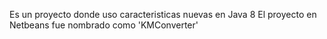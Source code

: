 Es un proyecto donde uso caracteristicas nuevas en Java 8
El proyecto en Netbeans fue nombrado como 'KMConverter'